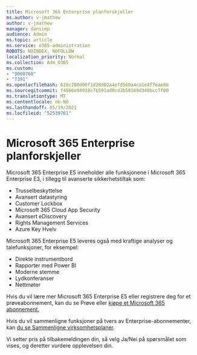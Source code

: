 ```yaml
---
title: Microsoft 365 Enterprise planforskjeller
ms.author: v-jmathew
author: v-jmathew
manager: dansimp
audience: Admin
ms.topic: article
ms.service: o365-administration
ROBOTS: NOINDEX, NOFOLLOW
localization_priority: Normal
ms.collection: Adm_O365
ms.custom:
- "9000760"
- "7391"
ms.openlocfilehash: 628c200d00f1d28d02a4efd560a4ca1e4f7eae0e
ms.sourcegitcommit: f4866e94918c7b591ad0cd3b58169d340bcc7f00
ms.translationtype: MT
ms.contentlocale: nb-NO
ms.lasthandoff: 05/19/2021
ms.locfileid: "52539761"
---
```

# <a name="microsoft-365-enterprise-plan-differences"></a>Microsoft 365 Enterprise planforskjeller

Microsoft 365 Enterprise E5 inneholder alle funksjonene i Microsoft 365 Enterprise E3, i tillegg til avanserte sikkerhetstiltak som:

- Trusselbeskyttelse
- Avansert datastyring
- Customer Lockbox
- Microsoft 365 Cloud App Security
- Avansert eDiscovery
- Rights Management Services
- Azure Key Hvelv

Microsoft 365 Enterprise E5 leveres også med kraftige analyser og talefunksjoner, for eksempel:

- Direkte instrumentbord
- Rapporter med Power BI
- Moderne stemme
- Lydkonferanser
- Nettmøter

Hvis du vil lære mer Microsoft 365 Enterprise E5 eller registrere deg for et prøveabonnement, kan du se Prøve eller [kjøpe et Microsoft 365 abonnement.](https://go.microsoft.com/fwlink/?linkid=2099673)

Hvis du vil sammenligne funksjoner på tvers av Enterprise-abonnementer, kan [du se Sammenligne virksomhetsplaner](https://go.microsoft.com/fwlink/?linkid=2097200).

Vi setter pris på tilbakemeldingen din, så velg Ja/Nei på spørsmålet som vises, og deretter vurdere opplevelsen din.
